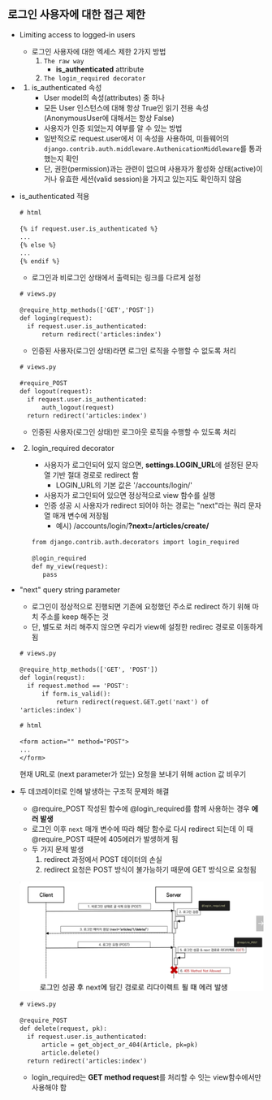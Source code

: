 ## 로그인 사용자에 대한 접근 제한

* Limiting access to logged-in users

  * 로그인 사용자에 대한 엑세스 제한 2가지 방법
    1. `The raw way`
       * **is_authenticated** attribute
    2. `The login_required decorator`

* 1. is_authenticated 속성
     *  User model의 속성(attributes) 중 하나
     * 모든 User 인스턴스에 대해 항상 True인 읽기 전용 속성 (AnonymousUser에 대해서는 항상  False)
     * 사용자가 인증 되었는지 여부를 알 수 있는 방법
     * 일반적으로 request.user에서 이 속성을 사용하여, 미들웨어의 `django.contrib.auth.middleware.AuthenicationMiddleware`를 통과 했는지 확인
     * 단, 권한(permission)과는 관련이 없으며 사용자가 활성화 상태(active)이거나 유효한 세션(valid session)을 가지고 있는지도 확인하지 않음

* is_authenticated 적용

  ```
  # html
  
  {% if request.user.is_authenticated %}
  ...
  {% else %}
  ...
  {% endif %}
  ```

  * 로그인과 비로그인 상태에서 출력되는 링크를 다르게 설정

  ```
  # views.py
  
  @require_http_methods(['GET','POST'])
  def loging(request):
  	if request.user.is_authenticated:
  		return redirect('articles:index')
  ```

  * 인증된 사용자(로그인 상태)라면 로그인 로직을 수행할 수 없도록 처리

  ```
  # views.py
  
  #require_POST
  def logout(request):
  	if request.user.is_authenticated:
  		auth_logout(request)
  	return redirect('articles:index')
  ```

  * 인증된 사용자(로그인 상태)만 로그아웃 로직을 수행할 수 있도록 처리

* 2. login_required decorator

     * 사용자가 로그인되어 있지 않으면, **settings.LOGIN_URL**에 설정된 문자열 기반 절대 경로로 redirect 함
       * LOGIN_URL의 기본 값은 '/accounts/login/'
     * 사용자가 로그인되어 있으면 정상적으로 view 함수를 실행
     * 인증 성공 시 사용자가 redirect 되어야 하는 경로는 "next"라는 쿼리 문자열 매개 변수에 저장됨
       * 예시) /accounts/login/**?next=/articles/create/**

     ```
     from django.contrib.auth.decorators import login_required
     
     @login_required
     def my_view(request):
     	pass
     ```

* "next" query string parameter

  * 로그인이 정상적으로 진행되면 기존에 요청했던 주소로 redirect 하기 위해 마치 주소를 keep 해주는 것
  * 단, 별도로 처리 해주지 않으면 우리가 view에 설정한 redirec 경로로 이동하게 됨

  ```
  # views.py
  
  @require_http_methods(['GET', 'POST'])
  def login(requst):
  	if request.method == 'POST':
  		if form.is_valid():
  			return redirect(request.GET.get('naxt') of 'articles:index')
  ```

  ```
  # html
  
  <form action="" method="POST">
  ...
  </form>
  ```

  현재 URL로 (next parameter가 있는) 요청을 보내기 위해 action 값 비우기

* 두 데코레이터로 인해 발생하는 구조적 문제와 해결

  * @require_POST 작성된 함수에 @login_required를 함께 사용하는 경우 **에러 발생**
  * 로그인 이후 `next` 매개 변수에 따라 해당 함수로 다시 redirect 되는데 이 때 @require_POST 때문에 405에러가 발생하게 됨
  * 두 가지 문제 발생
    1. redirect 과정에서 POST 데이터의 손실
    2. redirect 요청은 POST 방식이 불가능하기 때문에 GET 방식으로 요청됨

  ![image-20220602120912615](06_로그인_사용자에_대한_접근_제한.assets/image-20220602120912615.png)

  ```
  # views.py
  
  @require_POST
  def delete(request, pk):
  	if request.user.is_authenticated:
  		article = get_object_or_404(Article, pk=pk)
  		article.delete()
  	return redirect('articles:index')
  ```

  * login_required는 **GET method request**를 처리할 수 잇는 view함수에서만 사용해야 함